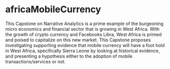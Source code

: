 # africaMobileCurrency
This Capstone on Narrative Analytics is a prime example of the burgeoning micro economics and financial sector that is growing in West Africa. With the growth of crypto currency and Facebooks Libra, West Africa is primed and poised to capitalize on this new market. This Capstone proposes investigating supporting evidence that mobile currency will have a foot hold in West Africa, specifically Sierra Leone by looking at historical evidence, and presenting a hypothesis either to the adoption of mobile transactions/services or not.
